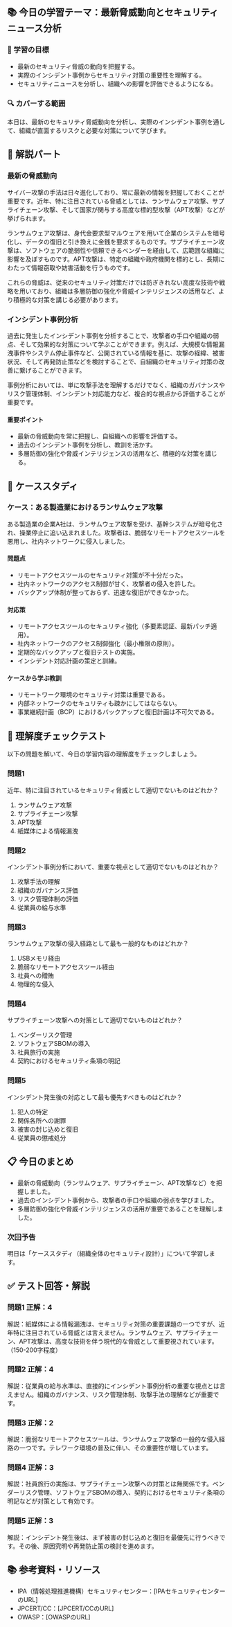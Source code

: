 ## 📚 今日の学習テーマ：最新脅威動向とセキュリティニュース分析

### 📝 学習の目標

* 最新のセキュリティ脅威の動向を把握する。
* 実際のインシデント事例からセキュリティ対策の重要性を理解する。
* セキュリティニュースを分析し、組織への影響を評価できるようになる。

### 🔍 カバーする範囲

本日は、最新のセキュリティ脅威動向を分析し、実際のインシデント事例を通して、組織が直面するリスクと必要な対策について学びます。

## 📖 解説パート

### 最新の脅威動向

サイバー攻撃の手法は日々進化しており、常に最新の情報を把握しておくことが重要です。近年、特に注目されている脅威としては、ランサムウェア攻撃、サプライチェーン攻撃、そして国家が関与する高度な標的型攻撃（APT攻撃）などが挙げられます。

ランサムウェア攻撃は、身代金要求型マルウェアを用いて企業のシステムを暗号化し、データの復旧と引き換えに金銭を要求するものです。サプライチェーン攻撃は、ソフトウェアの脆弱性や信頼できるベンダーを経由して、広範囲な組織に影響を及ぼすものです。APT攻撃は、特定の組織や政府機関を標的とし、長期にわたって情報窃取や妨害活動を行うものです。

これらの脅威は、従来のセキュリティ対策だけでは防ぎきれない高度な技術や戦略を用いており、組織は多層防御の強化や脅威インテリジェンスの活用など、より積極的な対策を講じる必要があります。

### インシデント事例分析

過去に発生したインシデント事例を分析することで、攻撃者の手口や組織の弱点、そして効果的な対策について学ぶことができます。例えば、大規模な情報漏洩事件やシステム停止事件など、公開されている情報を基に、攻撃の経緯、被害状況、そして再発防止策などを検討することで、自組織のセキュリティ対策の改善に繋げることができます。

事例分析においては、単に攻撃手法を理解するだけでなく、組織のガバナンスやリスク管理体制、インシデント対応能力など、複合的な視点から評価することが重要です。

#### 重要ポイント

* 最新の脅威動向を常に把握し、自組織への影響を評価する。
* 過去のインシデント事例を分析し、教訓を活かす。
* 多層防御の強化や脅威インテリジェンスの活用など、積極的な対策を講じる。

## 🏢 ケーススタディ

### ケース：ある製造業におけるランサムウェア攻撃

ある製造業の企業A社は、ランサムウェア攻撃を受け、基幹システムが暗号化され、操業停止に追い込まれました。攻撃者は、脆弱なリモートアクセスツールを悪用し、社内ネットワークに侵入しました。

#### 問題点

* リモートアクセスツールのセキュリティ対策が不十分だった。
* 社内ネットワークのアクセス制御が甘く、攻撃者の侵入を許した。
* バックアップ体制が整っておらず、迅速な復旧ができなかった。

#### 対応策

* リモートアクセスツールのセキュリティ強化（多要素認証、最新パッチ適用）。
* 社内ネットワークのアクセス制御強化（最小権限の原則）。
* 定期的なバックアップと復旧テストの実施。
* インシデント対応計画の策定と訓練。

#### ケースから学ぶ教訓

* リモートワーク環境のセキュリティ対策は重要である。
* 内部ネットワークのセキュリティも疎かにしてはならない。
* 事業継続計画（BCP）におけるバックアップと復旧計画は不可欠である。

## 📝 理解度チェックテスト

以下の問題を解いて、今日の学習内容の理解度をチェックしましょう。

### 問題1

近年、特に注目されているセキュリティ脅威として適切でないものはどれか？

1. ランサムウェア攻撃
2. サプライチェーン攻撃
3. APT攻撃
4. 紙媒体による情報漏洩

### 問題2

インシデント事例分析において、重要な視点として適切でないものはどれか？

1. 攻撃手法の理解
2. 組織のガバナンス評価
3. リスク管理体制の評価
4. 従業員の給与水準

### 問題3

ランサムウェア攻撃の侵入経路として最も一般的なものはどれか？

1. USBメモリ経由
2. 脆弱なリモートアクセスツール経由
3. 社員への贈賄
4. 物理的な侵入

### 問題4

サプライチェーン攻撃への対策として適切でないものはどれか？

1. ベンダーリスク管理
2. ソフトウェアSBOMの導入
3. 社員旅行の実施
4. 契約におけるセキュリティ条項の明記

### 問題5

インシデント発生後の対応として最も優先すべきものはどれか？

1. 犯人の特定
2. 関係各所への謝罪
3. 被害の封じ込めと復旧
4. 従業員の懲戒処分

## 📋 今日のまとめ

* 最新の脅威動向（ランサムウェア、サプライチェーン、APT攻撃など）を把握しました。
* 過去のインシデント事例から、攻撃者の手口や組織の弱点を学びました。
* 多層防御の強化や脅威インテリジェンスの活用が重要であることを理解しました。

### 次回予告

明日は「ケーススタディ（組織全体のセキュリティ設計）」について学習します。

## ✅ テスト回答・解説

### 問題1 正解：4

解説：紙媒体による情報漏洩は、セキュリティ対策の重要課題の一つですが、近年特に注目されている脅威とは言えません。ランサムウェア、サプライチェーン、APT攻撃は、高度な技術を伴う現代的な脅威として重要視されています。（150-200字程度）

### 問題2 正解：4

解説：従業員の給与水準は、直接的にインシデント事例分析の重要な視点とは言えません。組織のガバナンス、リスク管理体制、攻撃手法の理解などが重要です。

### 問題3 正解：2

解説：脆弱なリモートアクセスツールは、ランサムウェア攻撃の一般的な侵入経路の一つです。テレワーク環境の普及に伴い、その重要性が増しています。

### 問題4 正解：3

解説：社員旅行の実施は、サプライチェーン攻撃への対策とは無関係です。ベンダーリスク管理、ソフトウェアSBOMの導入、契約におけるセキュリティ条項の明記などが対策として有効です。

### 問題5 正解：3

解説：インシデント発生後は、まず被害の封じ込めと復旧を最優先に行うべきです。その後、原因究明や再発防止策の検討を進めます。

## 📚 参考資料・リソース

* IPA（情報処理推進機構）セキュリティセンター：[IPAセキュリティセンターのURL]
* JPCERT/CC：[JPCERT/CCのURL]
* OWASP：[OWASPのURL]
